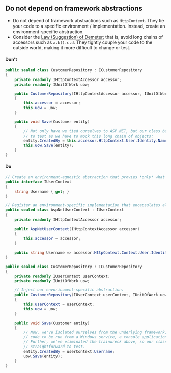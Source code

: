 ## Do not depend on framework abstractions

- Do not depend of framework abstractions such as `HttpContext`. They tie your code to a specific environment / implementation. Instead, create an environment-specific abstraction.
- Consider the [Law (Suggestion) of Demeter](https://hackernoon.com/object-oriented-tricks-2-law-of-demeter-4ecc9becad85); that is, avoid long chains of accessors such as `a.b().c.d`. They tightly couple your code to the outside world, making it more difficult to change or test.


#### Don't

```c#
public sealed class CustomerRepository : ICustomerRepository
{
    private readonly IHttpContextAccessor accessor;
    private readonly IUnitOfWork uow;

    public CustomerRepository(IHttpContextAccessor accessor, IUnitOfWork uow)
    {
        this.accessor = accessor;
        this.uow = uow;
    }

    public void Save(Customer entity)
    {
        // Not only have we tied ourselves to ASP.NET, but our class becomes annoying 
        // to test as we have to mock this long chain of objects:
        entity.CreatedBy = this.accessor.HttpContext.User.Identity.Name;
        this.uow.Save(entity);
    }
}
```

#### Do

```c#
// Create an environment-agnostic abstraction that provies *only* what we really need.
public interface IUserContext
{
    string Username { get; }
}

// Register an environment-specific implementation that encapsulates all the messy details.
public sealed class AspNetUserContext : IUserContext
{   
    private readonly IHttpContextAccessor accessor;
    
    public AspNetUserContext(IHttpContextAccessor accessor) 
    { 
        this.accessor = accessor; 
    }
    
    public string Username => accessor.HttpContext.Context.User.Identity.Name;
}

public sealed class CustomerRepository : ICustomerRepository
{
    private readonly IUserContext userContext;
    private readonly IUnitOfWork uow;

    // Inject our envorinoment-specific abstraction.
    public CustomerRepository(IUserContext userContext, IUnitOfWork uow)
    {
        this.userContext = userContext;
        this.uow = uow;
    }

    public void Save(Customer entity)
    {
        // Now, we've isolated ourselves from the underlying framework, allowing our
        // code to be run from a Windows service, a console application, etc.
        // Further, we've eliminated the trainwreck above, so our class becomes much more
        // straightforward to test.
        entity.CreatedBy = userContext.Username;
        uow.Save(entity);
    }
}
```
